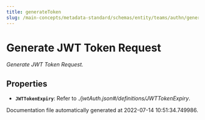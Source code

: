 ```yaml
---
title: generateToken
slug: /main-concepts/metadata-standard/schemas/entity/teams/authn/generatetoken
---
```


# Generate JWT Token Request

*Generate JWT Token Request.*

## Properties

- **`JWTTokenExpiry`**: Refer to *./jwtAuth.json#/definitions/JWTTokenExpiry*.


Documentation file automatically generated at 2022-07-14 10:51:34.749986.
